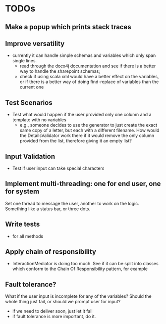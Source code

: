TODOs
=====

Make a popup which prints stack traces
--------------------------------------


Improve versatility
-------------------
- currently it can handle simple schemas and variables which only span single lines.
  - read through the docx4j documentation and see if there is a better way to
    handle the sharepoint schemas;
  - check if using scala xml would have a better effect on the variables, or if
    there is a better way of doing find-replace of variables than the current one


Test Scenarios
--------------
- Test what would happen if the user provided only one column and a template with no variables
  - e.g., someone decides to use the generator to just create the exact same
    copy of a letter, but each with a different filename. How would the
    DetailsValidator work there if it would remove the only column provided
    from the list, therefore giving it an empty list?


Input Validation
----------------
- Test if user input can take special characters


Implement multi-threading: one for end user, one for system
----------------------------------------------------------
Set one thread to message the user, another to work on 
the logic. Something like a status bar, or three dots.


Write tests
-----------
- for all methods


Apply chain of responsibility
-----------------------------
- InteractionMediator is doing too much. See if it can be split into classes
  which conform to the Chain Of Responsibility pattern, for example


Fault tolerance?
----------------
What if the user input is incomplete for any of the variables? Should the 
whole thing just fail, or should we prompt user for input?
- if we need to deliver soon, just let it fail
- if fault tolerance is more important, do it.
